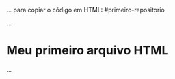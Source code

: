 ... para copiar o código em HTML:
#primeiro-repositorio

...
<html>
<h1>Meu primeiro arquivo HTML</h1>
</html>
...
